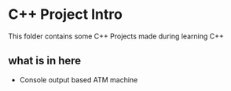 # C++ Project Intro

This folder contains some C++ Projects made during learning C++

## what is in here 

- Console output based ATM machine
